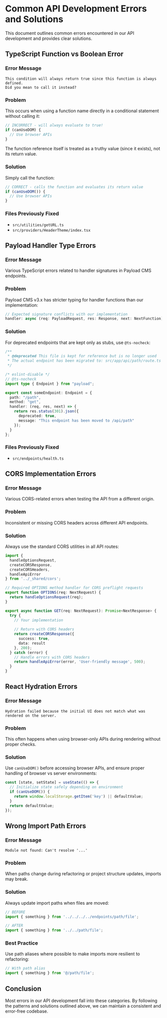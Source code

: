 # Common API Development Errors and Solutions

This document outlines common errors encountered in our API development and provides clear solutions.

## TypeScript Function vs Boolean Error

### Error Message
```
This condition will always return true since this function is always defined. 
Did you mean to call it instead?
```

### Problem
This occurs when using a function name directly in a conditional statement without calling it:

```typescript
// INCORRECT - will always evaluate to true!
if (canUseDOM) {
  // Use browser APIs
}
```

The function reference itself is treated as a truthy value (since it exists), not its return value.

### Solution
Simply call the function:

```typescript
// CORRECT - calls the function and evaluates its return value
if (canUseDOM()) {
  // Use browser APIs
}
```

### Files Previously Fixed
- `src/utilities/getURL.ts`
- `src/providers/HeaderTheme/index.tsx`

## Payload Handler Type Errors

### Error Message
Various TypeScript errors related to handler signatures in Payload CMS endpoints.

### Problem
Payload CMS v3.x has stricter typing for handler functions than our implementation:

```typescript
// Expected signature conflicts with our implementation
handler: async (req: PayloadRequest, res: Response, next: NextFunction) => void
```

### Solution
For deprecated endpoints that are kept only as stubs, use `@ts-nocheck`:

```typescript
/**
 * @deprecated This file is kept for reference but is no longer used
 * The actual endpoint has been migrated to: src/app/api/path/route.ts
 */

/* eslint-disable */
// @ts-nocheck
import type { Endpoint } from "payload";

export const someEndpoint: Endpoint = {
  path: "/path",
  method: "get",
  handler: (req, res, next) => {
    return res.status(301).json({
      deprecated: true,
      message: "This endpoint has been moved to /api/path"
    });
  }
};
```

### Files Previously Fixed
- `src/endpoints/health.ts`

## CORS Implementation Errors

### Error Message
Various CORS-related errors when testing the API from a different origin.

### Problem
Inconsistent or missing CORS headers across different API endpoints.

### Solution
Always use the standard CORS utilities in all API routes:

```typescript
import {
  handleOptionsRequest,
  createCORSResponse,
  createCORSHeaders,
  handleApiError
} from '../_shared/cors';

// Required OPTIONS method handler for CORS preflight requests
export function OPTIONS(req: NextRequest) {
  return handleOptionsRequest(req);
}

export async function GET(req: NextRequest): Promise<NextResponse> {
  try {
    // Your implementation
    
    // Return with CORS headers
    return createCORSResponse({
      success: true,
      data: result
    }, 200);
  } catch (error) {
    // Handle errors with CORS headers
    return handleApiError(error, 'User-friendly message', 500);
  }
}
```

## React Hydration Errors

### Error Message
```
Hydration failed because the initial UI does not match what was rendered on the server.
```

### Problem
This often happens when using browser-only APIs during rendering without proper checks.

### Solution
Use `canUseDOM()` before accessing browser APIs, and ensure proper handling of browser vs server environments:

```typescript
const [state, setState] = useState(() => {
  // Initialize state safely depending on environment
  if (canUseDOM()) {
    return window.localStorage.getItem('key') || defaultValue;
  }
  return defaultValue;
});
```

## Wrong Import Path Errors

### Error Message
```
Module not found: Can't resolve '...'
```

### Problem
When paths change during refactoring or project structure updates, imports may break.

### Solution
Always update import paths when files are moved:

```typescript
// BEFORE
import { something } from '../../../../endpoints/path/file';

// AFTER
import { something } from '../../path/file';
```

### Best Practice
Use path aliases where possible to make imports more resilient to refactoring:

```typescript
// With path alias
import { something } from '@/path/file';
```

## Conclusion

Most errors in our API development fall into these categories. By following the patterns and solutions outlined above, we can maintain a consistent and error-free codebase.
